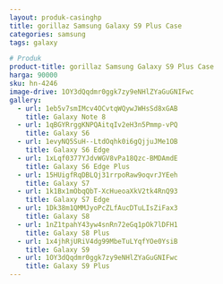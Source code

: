 ```yaml
---
layout: produk-casinghp
title: gorillaz Samsung Galaxy S9 Plus Case
categories: samsung
tags: galaxy

# Produk
product-title: gorillaz Samsung Galaxy S9 Plus Case
harga: 90000
sku: hn-4246
image-drive: 1OY3dQqdmr0ggk7zy9eNHlZYaGuGNIFwc
gallery:
  - url: 1eb5v7smIMcv4OCvtqWQywJWHsSd8xGAB
    title: Galaxy Note 8
  - url: 1qBGYRrggKNPQAitqIv2eH3n5Pmmp-vPQ
    title: Galaxy S6
  - url: 1evyNQ5SuH--LtdOqhk0i6gQjjuJMe1OB
    title: Galaxy S6 Edge
  - url: 1xLqf0377YJdvWGV8vPa18Qzc-BMDAmdE
    title: Galaxy S6 Edge Plus
  - url: 15HUigfRqDBLQj31rrpoRaw9oqvrJYEeh
    title: Galaxy S7
  - url: 1k1Bx1mObqQbT-XcHueoaXkV2tk4RnQ93
    title: Galaxy S7 Edge
  - url: 1Dk38m1QMMJyoPcZLfAucDTuLIsZiFax3
    title: Galaxy S8
  - url: 1nZ1tpahY43yw4snRn72eGq1pOk7lDFH1
    title: Galaxy S8 Plus
  - url: 1x4jhRjURiV4dg99MbeTuLYqfYOe0YsiB
    title: Galaxy S9
  - url: 1OY3dQqdmr0ggk7zy9eNHlZYaGuGNIFwc
    title: Galaxy S9 Plus
---
```

